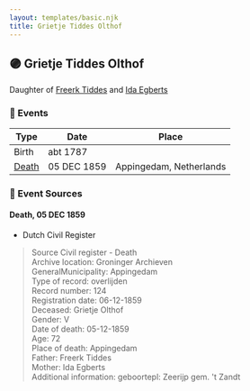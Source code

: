 ```yaml
---
layout: templates/basic.njk
title: Grietje Tiddes Olthof
---
```

## 🟣 Grietje Tiddes Olthof

Daughter of [Freerk Tiddes](/people/2/21111317) and [Ida Egberts](/people/6/68075578)

### 📆 Events

Type | Date | Place
------ | ------ | ------
Birth | abt 1787 |
[Death](#event-event-3) | 05 DEC 1859 | Appingedam, Netherlands

### 📰 Event Sources

#### <a id="event-event-3"></a> Death, 05 DEC 1859
* Dutch Civil Register
>   
  > Source Civil register - Death  
  > Archive location: Groninger Archieven  
  > GeneralMunicipality: Appingedam  
  > Type of record: overlijden  
  > Record number: 124  
  > Registration date: 06-12-1859  
  > Deceased: Grietje Olthof  
  > Gender: V  
  > Date of death: 05-12-1859  
  > Age: 72  
  > Place of death: Appingedam  
  > Father: Freerk Tiddes  
  > Mother: Ida Egberts  
  > Additional information: geboortepl: Zeerijp gem. 't Zandt
